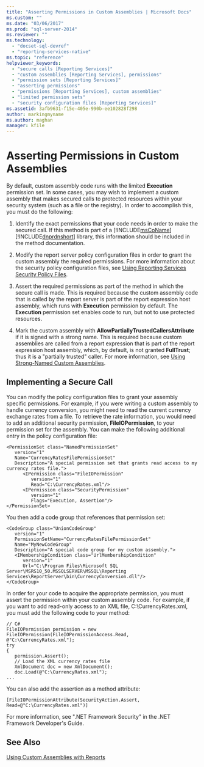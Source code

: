 ```yaml
---
title: "Asserting Permissions in Custom Assemblies | Microsoft Docs"
ms.custom: ""
ms.date: "03/06/2017"
ms.prod: "sql-server-2014"
ms.reviewer: ""
ms.technology: 
  - "docset-sql-devref"
  - "reporting-services-native"
ms.topic: "reference"
helpviewer_keywords: 
  - "secure calls [Reporting Services]"
  - "custom assemblies [Reporting Services], permissions"
  - "permission sets [Reporting Services]"
  - "asserting permissions"
  - "permissions [Reporting Services], custom assemblies"
  - "limited permission sets"
  - "security configuration files [Reporting Services]"
ms.assetid: 3afb9631-f15e-405e-990b-ee102828f298
author: markingmyname
ms.author: maghan
manager: kfile
---
```

# Asserting Permissions in Custom Assemblies
  By default, custom assembly code runs with the limited **Execution** permission set. In some cases, you may wish to implement a custom assembly that makes secured calls to protected resources within your security system (such as a file or the registry). In order to accomplish this, you must do the following:  
  
1.  Identify the exact permissions that your code needs in order to make the secured call. If this method is part of a [!INCLUDE[msCoName](../../includes/msconame-md.md)] [!INCLUDE[dnprdnshort](../../includes/dnprdnshort-md.md)] library, this information should be included in the method documentation.  
  
2.  Modify the report server policy configuration files in order to grant the custom assembly the required permissions. For more information about the security policy configuration files, see [Using Reporting Services Security Policy Files](../extensions/secure-development/using-reporting-services-security-policy-files.md).  
  
3.  Assert the required permissions as part of the method in which the secure call is made. This is required because the custom assembly code that is called by the report server is part of the report expression host assembly, which runs with **Execution** permission by default. The **Execution** permission set enables code to run, but not to use protected resources.  
  
4.  Mark the custom assembly with **AllowPartiallyTrustedCallersAttribute** if it is signed with a strong name. This is required because custom assemblies are called from a report expression that is part of the report expression host assembly, which, by default, is not granted **FullTrust**; thus it is a "partially trusted" caller. For more information, see [Using Strong-Named Custom Assemblies](using-strong-named-custom-assemblies.md).  
  
## Implementing a Secure Call  
 You can modify the policy configuration files to grant your assembly specific permissions. For example, if you were writing a custom assembly to handle currency conversion, you might need to read the current currency exchange rates from a file. To retrieve the rate information, you would need to add an additional security permission, **FileIOPermission**, to your permission set for the assembly. You can make the following additional entry in the policy configuration file:  
  
```  
<PermissionSet class="NamedPermissionSet"  
   version="1"  
   Name="CurrencyRatesFilePermissionSet"  
   Description="A special permission set that grants read access to my currency rates file.">  
      <IPermission class="FileIOPermission"  
         version="1"  
         Read="C:\CurrencyRates.xml"/>  
      <IPermission class="SecurityPermission"  
         version="1"  
         Flags="Execution, Assertion"/>  
</PermissionSet>  
```  
  
 You then add a code group that references that permission set:  
  
```  
<CodeGroup class="UnionCodeGroup"  
   version="1"  
   PermissionSetName="CurrencyRatesFilePermissionSet"  
   Name="MyNewCodeGroup"  
   Description="A special code group for my custom assembly.">  
   <IMembershipCondition class="UrlMembershipCondition"  
      version="1"  
      Url="C:\Program Files\Microsoft SQL Server\MSRS10_50.MSSQLSERVER\MSSQL\Reporting Services\ReportServer\bin\CurrencyConversion.dll"/>  
</CodeGroup>  
```  
  
 In order for your code to acquire the appropriate permission, you must assert the permission within your custom assembly code. For example, if you want to add read-only access to an XML file, C:\CurrencyRates.xml, you must add the following code to your method:  
  
```  
// C#  
FileIOPermission permission = new FileIOPermission(FileIOPermissionAccess.Read, @"C:\CurrencyRates.xml");  
try  
{  
   permission.Assert();  
   // Load the XML currency rates file  
   XmlDocument doc = new XmlDocument();  
   doc.Load(@"C:\CurrencyRates.xml");  
...  
```  
  
 You can also add the assertion as a method attribute:  
  
```  
[FileIOPermissionAttribute(SecurityAction.Assert, Read=@"C:\CurrencyRates.xml")]  
```  
  
 For more information, see ".NET Framework Security" in the .NET Framework Developer's Guide.  
  
## See Also  
 [Using Custom Assemblies with Reports](using-custom-assemblies-with-reports.md)  
  
  
